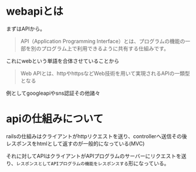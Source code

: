 # webapiとは

まずはAPIから。

>API（Application Programming Interface）とは、プログラムの機能の一部を別のプログラム上で利用できるように共有する仕組みです。

これにwebという単語を合体させていることから

>Web APIとは、httpやhttpsなどWeb技術を用いて実現されるAPIの一類型となる


例としてgoogleapiやsns認証その他諸々

# apiの仕組みについて

railsの仕組みはクライアントがhttpリクエストを送り、controllerへ送信その後レスポンスをhtmlとして返すのが一般的になっている(MVC)

それに対してAPIはクライアントがAPIプログラムのサーバーにリクエストを送り、`レスポンスとしてAPIプログラムの機能をレスポンスする`形になっている。

